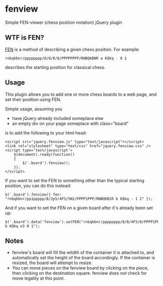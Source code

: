 fenview
=======

Simple FEN-viewer (chess position notation) jQuery plugin 

WTF is FEN?
-----------

[FEN](http://en.wikipedia.org/wiki/FEN) is a method of describing a given chess position.
For example:

    rnbqkbnr/pppppppp/8/8/8/8/PPPPPPPP/RNBQKBNR w KQkq - 0 1

describes the starting position for classical chess.

Usage
-----

This plugin allows you to add one or more chess boards to a web page, and set their position using FEN.

Simple usage, assuming you 
*  have jQuery already included someplace else
*  an empty div on your page someplace with class="board"

is to add the following to your html head:

    <script src="jquery.fenview.js" type="text/javascript"></script>    
    <link rel="stylesheet" type="text/css" href="jquery.fenview.css" />
    <script type='text/javascript'>
        $(document).ready(function()
        {
            $('.board').fenview();
        });
    </script>
    
If you want to set the FEN to something other than the typical starting position, you can do this instead:

	$('.board').fenview({ fen: "rnbqkbnr/pp1ppppp/8/2p5/4P3/5N2/PPPP1PPP/RNBQKB1R b KQkq - 1 2" });

And if you want to set the FEN on a given board after it's already been set up:

	$('.board').data('fenview').setFEN("rnbqkbnr/pppppppp/8/8/4P3/8/PPPP1PPP/RNBQKBNR b KQkq e3 0 1");

Notes
-----

*   fenview's board will fill the witdth of the container it is attached to, and automatically set the height of the board accordingly. If the container is resized, the board will attempt to resize.
*   You can move pieces on the fenview board by clicking on the piece, then clicking on the destination square. fenview does *not* check for move legality at this point.
